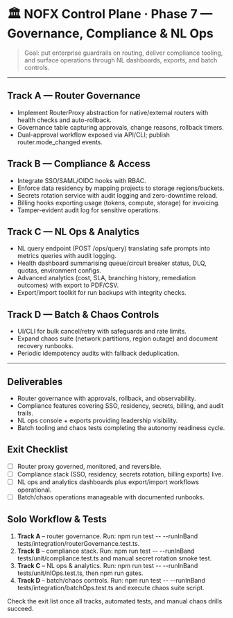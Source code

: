 # 🏛️ NOFX Control Plane · Phase 7 — Governance, Compliance & NL Ops

> Goal: put enterprise guardrails on routing, deliver compliance tooling, and surface operations through NL dashboards, exports, and batch controls.

---

## Track A — Router Governance
- Implement RouterProxy abstraction for native/external routers with health checks and auto-rollback.
- Governance table capturing approvals, change reasons, rollback timers.
- Dual-approval workflow exposed via API/CLI; publish router.mode_changed events.

## Track B — Compliance & Access
- Integrate SSO/SAML/OIDC hooks with RBAC.
- Enforce data residency by mapping projects to storage regions/buckets.
- Secrets rotation service with audit logging and zero-downtime reload.
- Billing hooks exporting usage (tokens, compute, storage) for invoicing.
- Tamper-evident audit log for sensitive operations.

## Track C — NL Ops & Analytics
- NL query endpoint (POST /ops/query) translating safe prompts into metrics queries with audit logging.
- Health dashboard summarising queue/circuit breaker status, DLQ, quotas, environment configs.
- Advanced analytics (cost, SLA, branching history, remediation outcomes) with export to PDF/CSV.
- Export/import toolkit for run backups with integrity checks.

## Track D — Batch & Chaos Controls
- UI/CLI for bulk cancel/retry with safeguards and rate limits.
- Expand chaos suite (network partitions, region outage) and document recovery runbooks.
- Periodic idempotency audits with fallback deduplication.

---

## Deliverables
- Router governance with approvals, rollback, and observability.
- Compliance features covering SSO, residency, secrets, billing, and audit trails.
- NL ops console + exports providing leadership visibility.
- Batch tooling and chaos tests completing the autonomy readiness cycle.

## Exit Checklist
- [ ] Router proxy governed, monitored, and reversible.
- [ ] Compliance stack (SSO, residency, secrets rotation, billing exports) live.
- [ ] NL ops and analytics dashboards plus export/import workflows operational.
- [ ] Batch/chaos operations manageable with documented runbooks.

## Solo Workflow & Tests
1. **Track A** – router governance. Run: npm run test -- --runInBand tests/integration/routerGovernance.test.ts.
2. **Track B** – compliance stack. Run: npm run test -- --runInBand tests/unit/compliance.test.ts and manual secret rotation smoke test.
3. **Track C** – NL ops & analytics. Run: npm run test -- --runInBand tests/unit/nlOps.test.ts, then npm run gates.
4. **Track D** – batch/chaos controls. Run: npm run test -- --runInBand tests/integration/batchOps.test.ts and execute chaos suite script.

Check the exit list once all tracks, automated tests, and manual chaos drills succeed.
